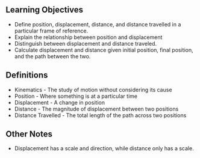 ## Learning Objectives
* Define position, displacement, distance, and distance travelled in a particular frame of reference.
* Explain the relationship between position and displacement
* Distinguish between displacement and distance traveled.
* Calculate displacement and distance given initial position, final position, and the path between the two.

## Definitions
* Kinematics - The study of motion without considering its cause
* Position - Where something is at a particular time
* Displacement - A change in position
* Distance - The magnitude of displacement between two positions
* Distance Travelled - The total length of the path across two positions

## Other Notes
* Displacement has a scale and direction, while distance only has a scale.
